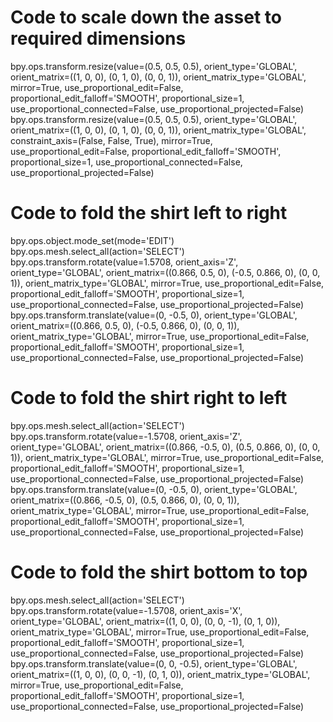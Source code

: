 # Code to scale down the asset to required dimensions
bpy.ops.transform.resize(value=(0.5, 0.5, 0.5), orient_type='GLOBAL', orient_matrix=((1, 0, 0), (0, 1, 0), (0, 0, 1)), orient_matrix_type='GLOBAL', mirror=True, use_proportional_edit=False, proportional_edit_falloff='SMOOTH', proportional_size=1, use_proportional_connected=False, use_proportional_projected=False)
bpy.ops.transform.resize(value=(0.5, 0.5, 0.5), orient_type='GLOBAL', orient_matrix=((1, 0, 0), (0, 1, 0), (0, 0, 1)), orient_matrix_type='GLOBAL', constraint_axis=(False, False, True), mirror=True, use_proportional_edit=False, proportional_edit_falloff='SMOOTH', proportional_size=1, use_proportional_connected=False, use_proportional_projected=False)

# Code to fold the shirt left to right
bpy.ops.object.mode_set(mode='EDIT')
bpy.ops.mesh.select_all(action='SELECT')
bpy.ops.transform.rotate(value=1.5708, orient_axis='Z', orient_type='GLOBAL', orient_matrix=((0.866, 0.5, 0), (-0.5, 0.866, 0), (0, 0, 1)), orient_matrix_type='GLOBAL', mirror=True, use_proportional_edit=False, proportional_edit_falloff='SMOOTH', proportional_size=1, use_proportional_connected=False, use_proportional_projected=False)
bpy.ops.transform.translate(value=(0, -0.5, 0), orient_type='GLOBAL', orient_matrix=((0.866, 0.5, 0), (-0.5, 0.866, 0), (0, 0, 1)), orient_matrix_type='GLOBAL', mirror=True, use_proportional_edit=False, proportional_edit_falloff='SMOOTH', proportional_size=1, use_proportional_connected=False, use_proportional_projected=False)

# Code to fold the shirt right to left
bpy.ops.mesh.select_all(action='SELECT')
bpy.ops.transform.rotate(value=-1.5708, orient_axis='Z', orient_type='GLOBAL', orient_matrix=((0.866, -0.5, 0), (0.5, 0.866, 0), (0, 0, 1)), orient_matrix_type='GLOBAL', mirror=True, use_proportional_edit=False, proportional_edit_falloff='SMOOTH', proportional_size=1, use_proportional_connected=False, use_proportional_projected=False)
bpy.ops.transform.translate(value=(0, -0.5, 0), orient_type='GLOBAL', orient_matrix=((0.866, -0.5, 0), (0.5, 0.866, 0), (0, 0, 1)), orient_matrix_type='GLOBAL', mirror=True, use_proportional_edit=False, proportional_edit_falloff='SMOOTH', proportional_size=1, use_proportional_connected=False, use_proportional_projected=False)

# Code to fold the shirt bottom to top
bpy.ops.mesh.select_all(action='SELECT')
bpy.ops.transform.rotate(value=-1.5708, orient_axis='X', orient_type='GLOBAL', orient_matrix=((1, 0, 0), (0, 0, -1), (0, 1, 0)), orient_matrix_type='GLOBAL', mirror=True, use_proportional_edit=False, proportional_edit_falloff='SMOOTH', proportional_size=1, use_proportional_connected=False, use_proportional_projected=False)
bpy.ops.transform.translate(value=(0, 0, -0.5), orient_type='GLOBAL', orient_matrix=((1, 0, 0), (0, 0, -1), (0, 1, 0)), orient_matrix_type='GLOBAL', mirror=True, use_proportional_edit=False, proportional_edit_falloff='SMOOTH', proportional_size=1, use_proportional_connected=False, use_proportional_projected=False)

